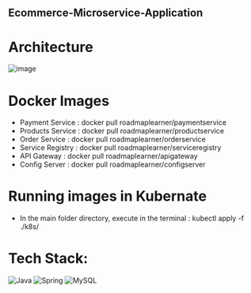 ## Ecommerce-Microservice-Application

# Architecture
![image](https://github.com/user-attachments/assets/1832de73-71e8-46e3-8b95-13dcc08929ff)

# Docker Images
- Payment Service : docker pull roadmaplearner/paymentservice
- Products Service : docker pull roadmaplearner/productservice
- Order Service : docker pull roadmaplearner/orderservice
- Service Registry : docker pull roadmaplearner/serviceregistry
- API Gateway : docker pull roadmaplearner/apigateway
- Config Server : docker pull roadmaplearner/configserver

# Running images in Kubernate
- In the main folder directory, execute in the terminal : kubectl apply -f ./k8s/

# Tech Stack:
![Java](https://img.shields.io/badge/java-%23ED8B00.svg?style=for-the-badge&logo=java&logoColor=white) ![Spring](https://img.shields.io/badge/Spring-6DB33F?style=for-the-badge&logo=spring&logoColor=white)
![MySQL](https://img.shields.io/badge/MySQL-00000F?style=for-the-badge&logo=mysql&logoColor=white) 
